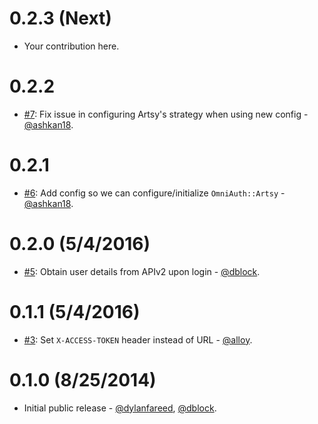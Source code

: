 0.2.3 (Next)
============

* Your contribution here.

0.2.2
============

* [#7](https://github.com/artsy/omniauth-artsy/pull/7): Fix issue in configuring Artsy's strategy when using new config - [@ashkan18](https://github.com/ashkan18).

0.2.1
============

* [#6](https://github.com/artsy/omniauth-artsy/pull/6): Add config so we can configure/initialize `OmniAuth::Artsy` - [@ashkan18](https://github.com/ashkan18).

0.2.0 (5/4/2016)
================

* [#5](https://github.com/artsy/omniauth-artsy/pull/5): Obtain user details from APIv2 upon login - [@dblock](https://github.com/dblock).

0.1.1 (5/4/2016)
================

* [#3](https://github.com/artsy/omniauth-artsy/pull/3): Set `X-ACCESS-TOKEN` header instead of URL - [@alloy](https://github.com/alloy).

0.1.0 (8/25/2014)
=================

* Initial public release - [@dylanfareed](https://github.com/dylanfareed), [@dblock](https://github.com/dblock).
